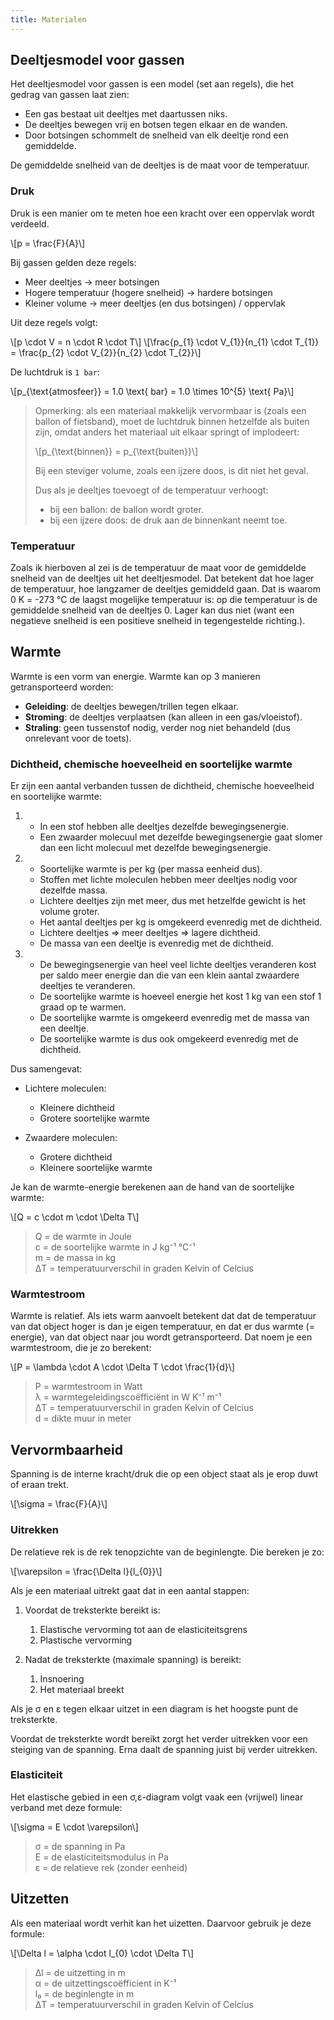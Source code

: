 ```yaml
---
title: Materialen
---
```


## Deeltjesmodel voor gassen

Het deeltjesmodel voor gassen is een model (set aan regels), die het gedrag van gassen laat zien:

- Een gas bestaat uit deeltjes met daartussen niks.
- De deeltjes bewegen vrij en botsen tegen elkaar en de wanden.
- Door botsingen schommelt de snelheid van elk deeltje rond een gemiddelde.

De gemiddelde snelheid van de deeltjes is de maat voor de temperatuur.

### Druk

Druk is een manier om te meten hoe een kracht over een oppervlak wordt verdeeld.

\\[p = \frac{F}{A}\\]

Bij gassen gelden deze regels:

- Meer deeltjes → meer botsingen
- Hogere temperatuur (hogere snelheid) → hardere botsingen
- Kleiner volume → meer deeltjes (en dus botsingen) / oppervlak

Uit deze regels volgt:

\\[p \cdot V = n \cdot R \cdot T\\]
\\[\frac{p_{1} \cdot V_{1}}{n_{1} \cdot T_{1}} = \frac{p_{2} \cdot V_{2}}{n_{2} \cdot T_{2}}\\]

De luchtdruk is `1 bar`:

\\[p_{\text{atmosfeer}} = 1.0 \text{ bar} = 1.0 \times 10^{5} \text{ Pa}\\]

> Opmerking: als een materiaal makkelijk vervormbaar is (zoals een ballon of fietsband), moet de luchtdruk binnen hetzelfde als buiten zijn, omdat anders het materiaal uit elkaar springt of implodeert:
> 
> \\[p_{\text{binnen}} = p_{\text{buiten}}\\]
> 
> Bij een steviger volume, zoals een ijzere doos, is dit niet het geval.
> 
> Dus als je deeltjes toevoegt of de temperatuur verhoogt:
> 
> - bij een ballon: de ballon wordt groter.
> - bij een ijzere doos: de druk aan de binnenkant neemt toe.

### Temperatuur

Zoals ik hierboven al zei is de temperatuur de maat voor de gemiddelde snelheid van de deeltjes uit het deeltjesmodel. Dat betekent dat hoe lager de temperatuur, hoe langzamer de deeltjes gemiddeld gaan. Dat is waarom 0 K = -273 °C de laagst mogelijke temperatuur is: op die temperatuur is de gemiddelde snelheid van de deeltjes 0. Lager kan dus niet (want een negatieve snelheid is een positieve snelheid in tegengestelde richting.).

## Warmte

Warmte is een vorm van energie. Warmte kan op 3 manieren getransporteerd worden:

- **Geleiding**: de deeltjes bewegen/trillen tegen elkaar.
- **Stroming**: de deeltjes verplaatsen (kan alleen in een gas/vloeistof).
- **Straling**: geen tussenstof nodig, verder nog niet behandeld (dus onrelevant voor de toets).

### Dichtheid, chemische hoeveelheid en soortelijke warmte

Er zijn een aantal verbanden tussen de dichtheid, chemische hoeveelheid en soortelijke warmte:

1. 
    - In een stof hebben alle deeltjes dezelfde bewegingsenergie.
    - Een zwaarder molecuul met dezelfde bewegingsenergie gaat slomer dan een licht molecuul met dezelfde bewegingsenergie.

2. 
    - Soortelijke warmte is per kg (per massa eenheid dus).
    - Stoffen met lichte moleculen hebben meer deeltjes nodig voor dezelfde massa.
    - Lichtere deeltjes zijn met meer, dus met hetzelfde gewicht is het volume groter.
    - Het aantal deeltjes per kg is omgekeerd evenredig met de dichtheid.
    - Lichtere deeltjes ⇒ meer deeltjes ⇒ lagere dichtheid.
    - De massa van een deeltje is evenredig met de dichtheid.

3. 
    - De bewegingsenergie van heel veel lichte deeltjes veranderen kost per saldo meer energie dan die van een klein aantal zwaardere deeltjes te veranderen.
    - De soortelijke warmte is hoeveel energie het kost 1 kg van een stof 1 graad op te warmen.
    - De soortelijke warmte is omgekeerd evenredig met de massa van een deeltje.
    - De soortelijke warmte is dus ook omgekeerd evenredig met de dichtheid.

Dus samengevat:

- Lichtere moleculen:
    - Kleinere dichtheid
    - Grotere soortelijke warmte

- Zwaardere moleculen:
    - Grotere dichtheid
    - Kleinere soortelijke warmte
    
Je kan de warmte-energie berekenen aan de hand van de soortelijke warmte:

\\[Q = c \cdot m \cdot \Delta T\\]

> Q = de warmte in Joule  
> c = de soortelijke warmte in J kg⁻¹ °C⁻¹  
> m = de massa in kg  
> ΔT = temperatuurverschil in graden Kelvin of Celcius

### Warmtestroom

Warmte is relatief. Als iets warm aanvoelt betekent dat dat de temperatuur van dat object hoger is dan je eigen temperatuur, en dat er dus warmte (= energie), van dat object naar jou wordt getransporteerd. Dat noem je een warmtestroom, die je zo berekent:

\\[P = \lambda \cdot A \cdot \Delta T \cdot \frac{1}{d}\\]

> P = warmtestroom in Watt  
> λ = warmtegeleidingscoëfficiënt in W K⁻¹ m⁻¹  
> ΔT = temperatuurverschil in graden Kelvin of Celcius  
> d = dikte muur in meter

## Vervormbaarheid

Spanning is de interne kracht/druk die op een object staat als je erop duwt of eraan trekt.

\\[\sigma = \frac{F}{A}\\]

### Uitrekken

De relatieve rek is de rek tenopzichte van de beginlengte. Die bereken je zo:

\\[\varepsilon = \frac{\Delta l}{l_{0}}\\]

Als je een materiaal uitrekt gaat dat in een aantal stappen:

1. Voordat de treksterkte bereikt is:
    1. Elastische vervorming tot aan de elasticiteitsgrens
    2. Plastische vervorming

2. Nadat de treksterkte (maximale spanning) is bereikt:
    1. Insnoering
    2. Het materiaal breekt

Als je σ en ε tegen elkaar uitzet in een diagram is het hoogste punt de treksterkte.

Voordat de treksterkte wordt bereikt zorgt het verder uitrekken voor een steiging van de spanning. Erna daalt de spanning juist bij verder uitrekken.

### Elasticiteit

Het elastische gebied in een σ,ε-diagram volgt vaak een (vrijwel) linear verband met deze formule:

\\[\sigma = E \cdot \varepsilon\\]

> σ = de spanning in Pa  
> E = de elasticiteitsmodulus in Pa  
> ε = de relatieve rek (zonder eenheid) 

## Uitzetten

Als een materiaal wordt verhit kan het uizetten. Daarvoor gebruik je deze formule:

\\[\Delta l = \alpha \cdot l_{0} \cdot \Delta T\\]

> Δl = de uitzetting in m  
> α = de uitzettingscoëfficient in K⁻¹  
> l₀ = de beginlengte in m  
> ΔT = temperatuurverschil in graden Kelvin of Celcius
